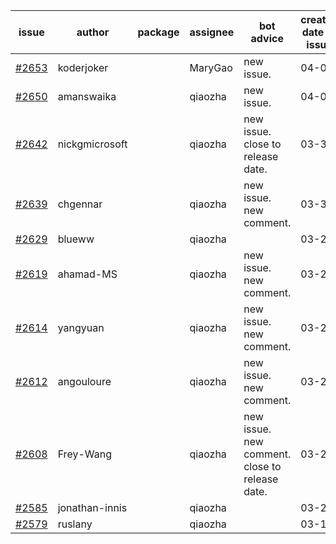 | issue | author | package | assignee | bot advice | created date of issue | target release date | date from target |
| ------ | ------ | ------ | ------ | ------ | ------ | ------ | :-----: |
| [#2653](https://github.com/Azure/sdk-release-request/issues/2653) | koderjoker |  | MaryGao | new issue. | 04-04 | 04-18 |  |
| [#2650](https://github.com/Azure/sdk-release-request/issues/2650) | amanswaika |  | qiaozha | new issue. | 04-01 | 04-11 |  |
| [#2642](https://github.com/Azure/sdk-release-request/issues/2642) | nickgmicrosoft |  | qiaozha | new issue. close to release date.  | 03-31 | 04-04 | -2 |
| [#2639](https://github.com/Azure/sdk-release-request/issues/2639) | chgennar |  | qiaozha | new issue. new comment. | 03-30 | 04-13 |  |
| [#2629](https://github.com/Azure/sdk-release-request/issues/2629) | blueww |  | qiaozha |  | 03-28 | 04-11 |  |
| [#2619](https://github.com/Azure/sdk-release-request/issues/2619) | ahamad-MS |  | qiaozha | new issue. new comment. | 03-26 | 03-29 |  |
| [#2614](https://github.com/Azure/sdk-release-request/issues/2614) | yangyuan |  | qiaozha | new issue. new comment. | 03-24 | 04-11 |  |
| [#2612](https://github.com/Azure/sdk-release-request/issues/2612) | angouloure |  | qiaozha | new issue. new comment. | 03-24 | 04-14 |  |
| [#2608](https://github.com/Azure/sdk-release-request/issues/2608) | Frey-Wang |  | qiaozha | new issue. new comment. close to release date.  | 03-24 | 04-04 | -2 |
| [#2585](https://github.com/Azure/sdk-release-request/issues/2585) | jonathan-innis |  | qiaozha |  | 03-21 | 03-28 |  |
| [#2579](https://github.com/Azure/sdk-release-request/issues/2579) | ruslany |  | qiaozha |  | 03-17 | 03-31 |  |
